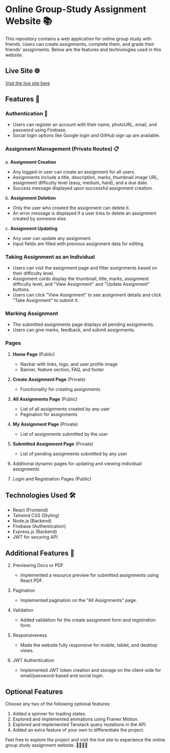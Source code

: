 # Online Group-Study Assignment Website 📚

This repository contains a web application for online group study with friends. Users can create assignments, complete them, and grade their friends' assignments. Below are the features and technologies used in this website.

## Live Site 🌐
[Visit the live site here](https://ratemy-project.web.app/)

## Features 🚀

### Authentication 🔐
- Users can register an account with their name, photoURL, email, and password using Firebase.
- Social login options like Google login and GitHub sign up are available.

### Assignment Management (Private Routes) 📋
a. **Assignment Creation**
- Any logged-in user can create an assignment for all users.
- Assignments include a title, description, marks, thumbnail image URL, assignment difficulty level (easy, medium, hard), and a due date.
- Success message displayed upon successful assignment creation.

b. **Assignment Deletion**
- Only the user who created the assignment can delete it.
- An error message is displayed if a user tries to delete an assignment created by someone else.

c. **Assignment Updating**
- Any user can update any assignment.
- Input fields are filled with previous assignment data for editing.

### Taking Assignment as an Individual
- Users can visit the assignment page and filter assignments based on their difficulty level.
- Assignment cards display the thumbnail, title, marks, assignment difficulty level, and "View Assignment" and "Update Assignment" buttons.
- Users can click "View Assignment" to see assignment details and click "Take Assignment" to submit it.

### Marking Assignment
- The submitted assignments page displays all pending assignments.
- Users can give marks, feedback, and submit assignments.

### Pages
1. **Home Page** (Public)
   - Navbar with links, logo, and user profile image
   - Banner, feature section, FAQ, and footer

2. **Create Assignment Page** (Private)
   - Functionality for creating assignments

3. **All Assignments Page** (Public)
   - List of all assignments created by any user
   - Pagination for assignments

4. **My Assignment Page** (Private)
   - List of assignments submitted by the user

5. **Submitted Assignment Page** (Private)
   - List of pending assignments submitted by any user

6. Additional dynamic pages for updating and viewing individual assignments

7. Login and Registration Pages (Public)

## Technologies Used 🛠️
- React (Frontend)
- Tailwind CSS (Styling)
- Node.js (Backend)
- Firebase (Authentication)
- Express.js (Backend)
- JWT for securing API

## Additional Features 🌟

2. Previewing Docs or PDF
   - Implemented a resource preview for submitted assignments using React PDF.

3. Pagination
   - Implemented pagination on the "All Assignments" page.

4. Validation
   - Added validation for the create assignment form and registration form.

5. Responsiveness
   - Made the website fully responsive for mobile, tablet, and desktop views.

6. JWT Authentication
   - Implemented JWT token creation and storage on the client-side for email/password-based and social login.

## Optional Features
Choose any two of the following optional features:
1. Added a spinner for loading states.
2. Explored and implemented animations using Framer Motion.
3. Explored and implemented Tanstack query mutations in the API.
4. Added an extra feature of your own to differentiate the project.

Feel free to explore the project and visit the live site to experience the online group study assignment website. 👩‍💻👨‍💻
